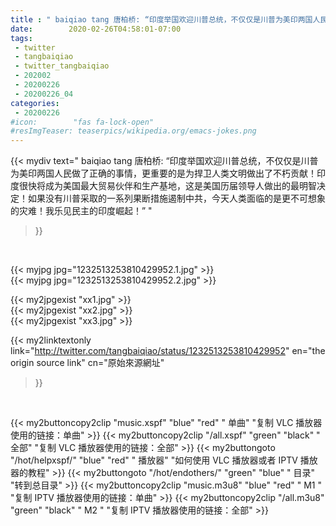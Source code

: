 ```yaml
---
title : " baiqiao tang 唐柏桥: “印度举国欢迎川普总统，不仅仅是川普为美印两国人民做了正确的事情，更重要的是为捍卫人类文明做出了不朽贡献！印度很快将成为美国最大贸易伙伴和生产基地，这是美国历届领导人做出的最明智决定！如果没有川普采取的一系列果断措施遏制中共，今天人类面临的是更不可想象的灾难！我乐见民主的印度崛起！”  "
date:        2020-02-26T04:58:01-07:00
tags:
 - twitter
 - tangbaiqiao
 - twitter_tangbaiqiao
 - 202002
 - 20200226
 - 20200226_04
categories:
 - 20200226
#icon:        "fas fa-lock-open"
#resImgTeaser: teaserpics/wikipedia.org/emacs-jokes.png
---
```


{{< mydiv text=" baiqiao tang 唐柏桥: “印度举国欢迎川普总统，不仅仅是川普为美印两国人民做了正确的事情，更重要的是为捍卫人类文明做出了不朽贡献！印度很快将成为美国最大贸易伙伴和生产基地，这是美国历届领导人做出的最明智决定！如果没有川普采取的一系列果断措施遏制中共，今天人类面临的是更不可想象的灾难！我乐见民主的印度崛起！”  "
>}}
<br>


 {{< myjpg jpg="1232513253810429952.1.jpg" >}}<br>  {{< myjpg jpg="1232513253810429952.2.jpg" >}}<br> 

{{< my2jpgexist "xx1.jpg" >}}<br>
{{< my2jpgexist "xx2.jpg" >}}<br>
{{< my2jpgexist "xx3.jpg" >}}<br>


{{< my2linktextonly link="http://twitter.com/tangbaiqiao/status/1232513253810429952"
en="the origin source link" cn="原始來源網址"
>}}


<br>

{{< my2buttoncopy2clip "music.xspf"        "blue"   "red"    " 单曲"  "复制 VLC 播放器使用的链接：单曲" >}} {{< my2buttoncopy2clip "/all.xspf"         "green"  "black"  " 全部"  "复制 VLC 播放器使用的链接：全部" >}} {{< my2buttongoto      "/hot/helpxspf/"    "blue"   "red"    " 播放器" "如何使用 VLC 播放器或者 IPTV 播放器的教程" >}} {{< my2buttongoto      "/hot/endothers/"   "green"  "blue"   " 目录"   "转到总目录" >}} {{< my2buttoncopy2clip "music.m3u8"        "blue"   "red"    " M1 "    "复制 IPTV 播放器使用的链接：单曲" >}} {{< my2buttoncopy2clip "/all.m3u8"         "green"  "black"  " M2 "    "复制 IPTV 播放器使用的链接：全部" >}} 
